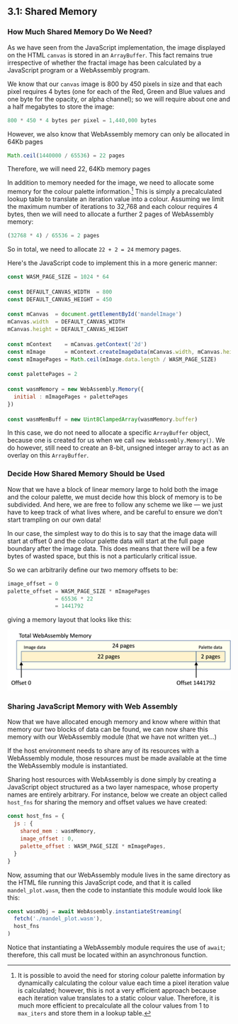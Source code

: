 ## 3.1: Shared Memory

### How Much Shared Memory Do We Need?

As we have seen from the JavaScript implementation, the image displayed on the HTML `canvas` is stored in an `ArrayBuffer`.  This fact remains true irrespective of whether the fractal image has been calculated by a JavaScript program or a WebAssembly program.

We know that our `canvas` image is 800 by 450 pixels in size and that each pixel requires 4 bytes (one for each of the Red, Green and Blue values and one byte for the opacity, or alpha channel); so we will require about one and a half megabytes to store the image:

```javascript
800 * 450 * 4 bytes per pixel = 1,440,000 bytes
```

However, we also know that WebAssembly memory can only be allocated in 64Kb pages

```javascript
Math.ceil(1440000 / 65536) = 22 pages
```

Therefore, we will need 22, 64Kb memory pages

In addition to memory needed for the image, we need to allocate some memory for the colour palette information.[^1]  This is simply a precalculated lookup table to translate an iteration value into a colour.  Assuming we limit the maximum number of iterations to 32,768 and each colour requires 4 bytes, then we will need to allocate a further 2 pages of WebAssembly memory:

```javascript
(32768 * 4) / 65536 = 2 pages
```

So in total, we need to allocate `22 + 2 = 24` memory pages.

Here's the JavaScript code to implement this in a more generic manner:

```javascript
const WASM_PAGE_SIZE = 1024 * 64

const DEFAULT_CANVAS_WIDTH  = 800
const DEFAULT_CANVAS_HEIGHT = 450

const mCanvas  = document.getElementById('mandelImage')
mCanvas.width  = DEFAULT_CANVAS_WIDTH
mCanvas.height = DEFAULT_CANVAS_HEIGHT

const mContext    = mCanvas.getContext('2d')
const mImage      = mContext.createImageData(mCanvas.width, mCanvas.height)
const mImagePages = Math.ceil(mImage.data.length / WASM_PAGE_SIZE)

const palettePages = 2

const wasmMemory = new WebAssembly.Memory({
  initial : mImagePages + palettePages
})

const wasmMemBuff = new Uint8ClampedArray(wasmMemory.buffer)
```

In this case, we do not need to allocate a specific `ArrayBuffer` object, because one is created for us when we call `new WebAssembly.Memory()`.  We do however, still need to create an 8-bit, unsigned integer array to act as an overlay on this `ArrayBuffer`.

### Decide How Shared Memory Should be Used

Now that we have a block of linear memory large to hold both the image and the colour palette, we must decide how this block of memory is to be subdivided.  And here, we are free to follow any scheme we like &mdash; we just have to keep track of what lives where, and be careful to ensure we don't start trampling on our own data!

In our case, the simplest way to do this is to say that the image data will start at offset 0 and the colour palette data will start at the full page boundary after the image data.  This does means that there will be a few bytes of wasted space, but this is not a particularly critical issue.

So we can arbitrarily define our two memory offsets to be:

```javascript
image_offset = 0
palette_offset = WASM_PAGE_SIZE * mImagePages
               = 65536 * 22
               = 1441792
```

giving a memory layout that looks like this:

![Memory Layout](Memory%20Layout.png)

### Sharing JavaScript Memory with Web Assembly

Now that we have allocated enough memory and know where within that memory our two blocks of data can be found, we can now share this memory with our WebAssembly module (that we have not written yet...)

If the host environment needs to share any of its resources with a WebAssembly module, those resources must be made available at the time the WebAssembly module is instantiated.

Sharing host resources with WebAssembly is done simply by creating a JavaScript object structured as a two layer namespace, whose property names are entirely arbitrary.  For instance, below we create an object called `host_fns` for sharing the memory and offset values we have created:

```javascript
const host_fns = {
  js : {
    shared_mem : wasmMemory,
    image_offset : 0,
    palette_offset : WASM_PAGE_SIZE * mImagePages,
  }
}
```

Now, assuming that our WebAssembly module lives in the same directory as the HTML file running this JavaScript code, and that it is called `mandel_plot.wasm`, then the code to instantiate this module would look like this:

```javascript
const wasmObj = await WebAssembly.instantiateStreaming(
  fetch('./mandel_plot.wasm'),
  host_fns
)
```

Notice that instantiating a WebAssembly module requires the use of `await`; therefore, this call must be located within an asynchronous function.

[^1]: It is possible to avoid the need for storing colour palette information by dynamically calculating the colour value each time a pixel iteration value is calculated; however, this is not a very efficient approach because each iteration value translates to a static colour value.  Therefore, it is much more efficient to precalculate all the colour values from 1 to `max_iters` and store them in a lookup table.
